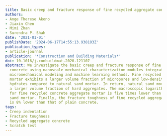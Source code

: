 ```yaml
---
title: Basic creep and fracture response of fine recycled aggregate concrete
authors:
- Ange Therese Akono
- Jiaxin Chen
- Mimi Zhan
- Surendra P. Shah
date: '2021-01-01'
publishDate: '2024-06-17T14:55:13.938103Z'
publication_types:
- article-journal
publication: '*Construction and Building Materials*'
doi: 10.1016/j.conbuildmat.2020.121107
abstract: We investigate the basic creep and fracture response of fine recycled aggregate
  concrete using nanoscale mechanical characterization modules integrated with nonlinear
  micromechanical modeling and machine learning methods. Fine recycled concrete aggregate
  mortar exhibits a larger volume fraction of micropores and low-density calcium silicate
  hydrates compared to natural sand mortar. In return, natural sand mortar exhibits
  a larger volume fraction of hard aggregates. The macroscopic logarithmic creep modulus
  for fine recycled concrete aggregate mortar is five times lower than that of natural
  sand mortar. Finally, the fracture toughness of fine recycled aggregate concrete
  is 8% lower than that of plain concrete.
tags:
- Creep indentation
- Fracture toughness
- Recycled aggregate concrete
- Scratch test
---
```

